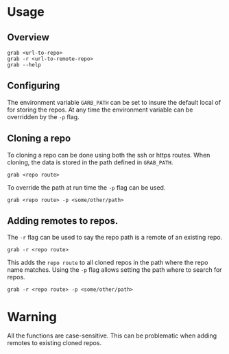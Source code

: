 # Usage

## Overview
```
grab <url-to-repo>
grab -r <url-to-remote-repo>
grab --help
```

## Configuring
The environment variable `GARB_PATH` can be set to insure the default local of for storing the repos.
At any time the environment variable can be overridden by the `-p` flag.

## Cloning a repo
To cloning a repo can be done using both the ssh or https routes.
When cloning, the data is stored in the path defined in `GRAB_PATH`.
```shell
grab <repo route>
```
To override the path at run time the `-p` flag can be used.
```shell
grab <repo route> -p <some/other/path>
```

## Adding remotes to repos.
The `-r` flag can be used to say the repo path is a remote of an existing repo.
```shell
grab -r <repo route>
```
This adds the `repo route` to all cloned repos in the path where the repo name matches.
Using the `-p` flag allows setting the path where to search for repos.
```shell
grab -r <repo route> -p <some/other/path>
```

# Warning
All the functions are case-sensitive.
This can be problematic when adding remotes to existing cloned repos.
